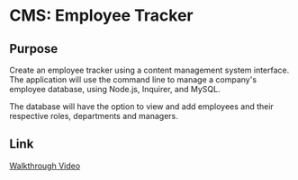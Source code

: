# CMS: Employee Tracker

## Purpose
Create an employee tracker using a content management system interface.  The application will use the command line to manage a company's employee database, using Node.js, Inquirer, and MySQL.

The database will have the option to view and add employees and their respective roles, departments and managers.

## Link
[Walkthrough Video](https://drive.google.com/file/d/15CbGaYvE5TKSfQXUg2OPeW6_MvcQr4No/view)
